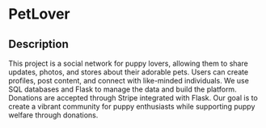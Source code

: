 # PetLover


## Description

This project is a social network for puppy lovers, allowing them to share updates, photos, and stores about their adorable pets. Users can create profiles, post content, and connect with like-minded individuals. We use SQL databases and Flask to manage the data and build the platform. Donations are accepted through Stripe integrated with Flask. Our goal is to create a vibrant community for puppy enthusiasts while supporting puppy welfare through donations. 
